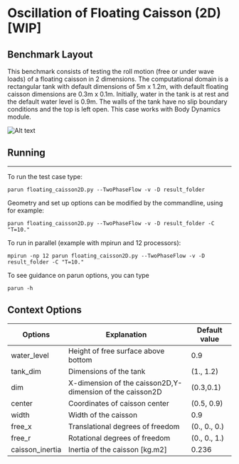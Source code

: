 # Oscillation of Floating Caisson (2D) [WIP]

## Benchmark Layout

This benchmark consists of testing the roll motion (free or under wave loads) of a floating caisson in 2 dimensions. The computational domain is a rectangular tank with default dimensions of 5m x 1.2m, with default floating caisson dimensions are 0.3m x 0.1m. Initially, water in the tank is at rest and the default water level is 0.9m. The walls of the tank have no slip boundary conditions and the top is left open.
This case works with Body Dynamics module.

![Alt text](floating_caisson.png)

## Running
-----

To run the test case type:

```
parun floating_caisson2D.py --TwoPhaseFlow -v -D result_folder
```

Geometry and set up options can be modified by the commandline, using for example:

```
parun floating_caisson2D.py --TwoPhaseFlow -v -D result_folder -C "T=10."
```

To run in parallel (example with mpirun and 12 processors):

```
mpirun -np 12 parun floating_caisson2D.py --TwoPhaseFlow -v -D result_folder -C "T=10."
```


To see guidance on parun options, you can type  

```
parun -h
```


## Context Options


| Options        | Explanation                                                         | Default value |
|----------------|---------------------------------------------------------------------|---------------|
| water_level    | Height of free surface above bottom                                 | 0.9           |
| tank_dim       | Dimensions of the tank                                              | (1., 1.2)     |
| dim            | X-dimension of the caisson2D,Y-dimension of the caisson2D           | (0.3,0.1)     |
| center         | Coordinates of caisson center                                       | (0.5, 0.9)    |
| width          | Width of the caisson                                                | 0.9           |
| free_x         | Translational degrees of freedom                                    | (0., 0., 0.)  |
| free_r         | Rotational degrees of freedom                                       | (0., 0., 1.)  |
| caisson_inertia| Inertia of the caisson [kg.m2]                                      | 0.236         |
